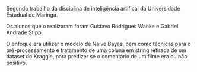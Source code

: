 Segundo trabalho da disciplina de inteligência artifical da Universidade Estadual de Maringá.

Os alunos que o realizaram foram Gustavo Rodrigues Wanke e Gabriel Andrade Stipp.

O enfoque era utilizar o modelo de Naive Bayes, bem como técnicas para o pré-processamento e tratamento de uma coluna em string retirada de um dataset do Kraggle, para predizer se o comentário de um filme era ou não positivo.
